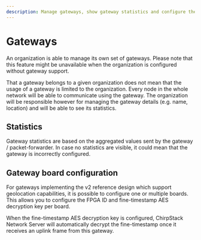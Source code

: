 ```yaml
---
description: Manage gateways, show gateway statistics and configure the fine-timestamp decryption keys.
---
```


# Gateways

An organization is able to manage its own set of gateways. Please note that
this feature might be unavailable when the organization is configured without
gateway support.

That a gateway belongs to a given organization does not mean that the usage 
of a gateway is limited to the organization. Every node in the whole network
will be able to communicate using the gateway. The organization will be
responsible however for managing the gateway details (e.g. name, location)
and will be able to see its statistics.

## Statistics

Gateway statistics are based on the aggregated values sent by the gateway /
packet-forwarder. In case no statistics are visible, it could mean that the
gateway is incorrectly configured.

## Gateway board configuration

For gateways implementing the v2 reference design which support geolocation
capabilities, it is possible to configure one or multiple boards. This allows
you to configure the FPGA ID and fine-timestamp AES decryption key per
board.

When the fine-timestamp AES decryption key is configured, ChirpStack Network Server will
automatically decrypt the fine-timestamp once it receives an uplink
frame from this gateway.
